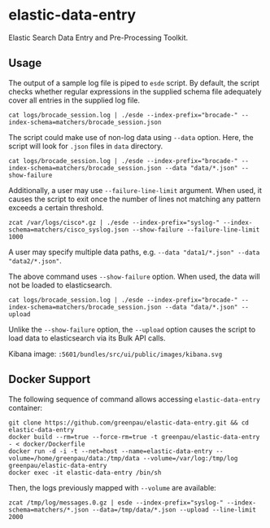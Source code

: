 # elastic-data-entry

Elastic Search Data Entry and Pre-Processing Toolkit.

## Usage

The output of a sample log file is piped to `esde` script. 
By default, the script checks whether regular expressions in
the supplied schema file adequately cover all entries in the
supplied log file.

```
cat logs/brocade_session.log | ./esde --index-prefix="brocade-" --index-schema=matchers/brocade_session.json
```

The script could make use of non-log data using `--data` option.
Here, the script will look for `.json` files in `data` directory.

```
cat logs/brocade_session.log | ./esde --index-prefix="brocade-" --index-schema=matchers/brocade_session.json --data "data/*.json" --show-failure
```

Additionally, a user may use `--failure-line-limit` argument. When used, it causes the script to exit
once the number of lines not matching any pattern exceeds a certain threshold.

```
zcat /var/logs/cisco*.gz | ./esde --index-prefix="syslog-" --index-schema=matchers/cisco_syslog.json --show-failure --failure-line-limit 1000
```


A user may specify multiple data paths, e.g. `--data "data1/*.json" --data "data2/*.json"`.

The above command uses `--show-failure` option. When used, the data will not be loaded to elasticsearch.

```
cat logs/brocade_session.log | ./esde --index-prefix="brocade-" --index-schema=matchers/brocade_session.json --data "data/*.json" --upload
```

Unlike the `--show-failure` option, the `--upload` option causes the script to load data to elasticsearch via its Bulk API calls.


Kibana image: `:5601/bundles/src/ui/public/images/kibana.svg`

## Docker Support

The following sequence of command allows accessing `elastic-data-entry` container:

```
git clone https://github.com/greenpau/elastic-data-entry.git && cd elastic-data-entry
docker build --rm=true --force-rm=true -t greenpau/elastic-data-entry - < docker/Dockerfile
docker run -d -i -t --net=host --name=elastic-data-entry --volume=/home/greenpau/data:/tmp/data --volume=/var/log:/tmp/log  greenpau/elastic-data-entry
docker exec -it elastic-data-entry /bin/sh
```

Then, the logs previously mapped with `--volume` are available:

```
zcat /tmp/log/messages.0.gz | esde --index-prefix="syslog-" --index-schema=matchers/*.json --data=/tmp/data/*.json --upload --line-limit 2000
```
